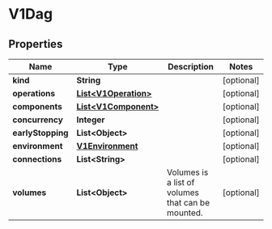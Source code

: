 

# V1Dag


## Properties

Name | Type | Description | Notes
------------ | ------------- | ------------- | -------------
**kind** | **String** |  |  [optional]
**operations** | [**List&lt;V1Operation&gt;**](V1Operation.md) |  |  [optional]
**components** | [**List&lt;V1Component&gt;**](V1Component.md) |  |  [optional]
**concurrency** | **Integer** |  |  [optional]
**earlyStopping** | **List&lt;Object&gt;** |  |  [optional]
**environment** | [**V1Environment**](V1Environment.md) |  |  [optional]
**connections** | **List&lt;String&gt;** |  |  [optional]
**volumes** | **List&lt;Object&gt;** | Volumes is a list of volumes that can be mounted. |  [optional]



